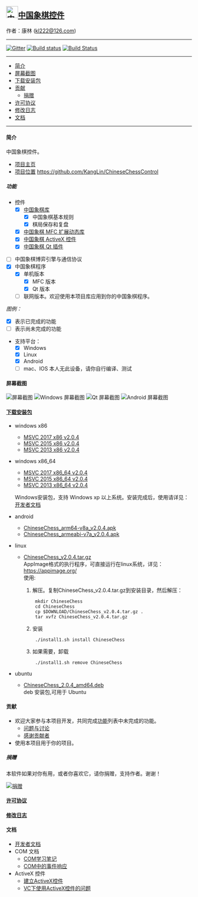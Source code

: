 ## [<img src="Src/Res/Picture/69/bjiang.png" title="中国象棋控件" width="32" height="32"/>中国象棋控件](https://github.com/KangLin/ChineseChessControl)

作者：康林 (kl222@126.com)

------------------------

[![Gitter](https://badges.gitter.im/ChineseChessControl/community.svg)](https://gitter.im/ChineseChessControl/community?utm_source=badge&utm_medium=badge&utm_campaign=pr-badge)
[![Build status](https://ci.appveyor.com/api/projects/status/lxs0mxtdl238yrq4?svg=true)](https://ci.appveyor.com/project/KangLin/chinesechesscontrol)
[![Build Status](https://travis-ci.org/KangLin/ChineseChessControl.svg)](https://travis-ci.org/KangLin/ChineseChessControl)

-------------------------

- [简介](#简介)
- [屏幕截图](#屏幕截图)
- [下载安装包](#下载安装包)
- [贡献](#贡献)
  - [捐赠](#捐赠)
- [许可协议](License.md)
- [修改日志](ChangeLog.md)
- [文档](#文档)

-------------------------

#### 简介
中国象棋控件。

- [项目主页](http://kanglin.github.io/ChineseChessControl/)
- [项目位置](https://github.com/KangLin/ChineseChessControl) https://github.com/KangLin/ChineseChessControl

##### 功能
- 控件
  + [x] [中国象棋库](Documents/Developer.md#中国象棋库)
    - [x] 中国象棋基本规则
    - [x] 棋局保存和复盘
  + [x] [中国象棋 MFC 扩展动态库](Documents/Developer.md#中国象棋-MFC-扩展动态库)
  + [x] [中国象棋 ActiveX 控件](ActiveX.md)
  + [x] [中国象棋 Qt 插件](Documents/Developer.md#中国象棋-Qt-插件)
- [ ] 中国象棋博弈引擎与通信协议
- [x] 中国象棋程序
  + [x] 单机版本
      + [x] MFC 版本
      + [x] Qt 版本
  + [ ] 联网版本。欢迎使用本项目库应用到你的中国象棋程序。

*图例：*

+ [x] 表示已完成的功能
+ [ ] 表示尚未完成的功能

- 支持平台：
  + [x] Windows
  + [x] Linux
  + [x] Android
  + [ ] mac、IOS 本人无此设备，请你自行编译、测试

#### 屏幕截图

![屏幕截图](Documents/Image/ShotScreen.png "屏幕截图")
![Windows 屏幕截图](Documents/Image/windowsShotScreen.png "Windows 屏幕截图")
![Qt 屏幕截图](Documents/Image/QtShotScreen.png "Qt 屏幕截图")
![Android 屏幕截图](Documents/Image/androidShotScreen.jpg "Android 屏幕截图")

#### [下载安装包](https://github.com/KangLin/ChineseChessControl/releases/latest)

- windows x86
    - [MSVC 2017 x86 v2.0.4](https://github.com/KangLin/ChineseChessControl/releases/download/v2.0.4/ChineseChessControl-Setup-msvc1916-x86-v2.0.4.exe)
    - [MSVC 2015 x86 v2.0.4](https://github.com/KangLin/ChineseChessControl/releases/download/v2.0.4/ChineseChessControl-Setup-msvc1900-x86-v2.0.4.exe)
    - [MSVC 2013 x86 v2.0.4](https://github.com/KangLin/ChineseChessControl/releases/download/v2.0.4/ChineseChessControl-Setup-msvc1800-x86-v2.0.4.exe)

- windows x86_64
    - [MSVC 2017 x86_64 v2.0.4](https://github.com/KangLin/ChineseChessControl/releases/download/v2.0.4/ChineseChessControl-Setup-msvc1916-x86_64-v2.0.4.exe)
    - [MSVC 2015 x86_64 v2.0.4](https://github.com/KangLin/ChineseChessControl/releases/download/v2.0.4/ChineseChessControl-Setup-msvc1900-x86_64-v2.0.4.exe)
    - [MSVC 2013 x86_64 v2.0.4](https://github.com/KangLin/ChineseChessControl/releases/download/v2.0.4/ChineseChessControl-Setup-msvc1800-x86_64-v2.0.4.exe)

  Windows安装包，支持 Windows xp 以上系统。安装完成后，使用请详见：[开发者文档](Documents/Developer.md#调试)

- android
    + [ChineseChess_arm64-v8a_v2.0.4.apk](https://github.com/KangLin/ChineseChessControl/releases/download/v2.0.4/ChineseChess_arm64-v8a_v2.0.4.apk)
    + [ChineseChess_armeabi-v7a_v2.0.4.apk](https://github.com/KangLin/ChineseChessControl/releases/download/v2.0.4/ChineseChess_armeabi-v7a_v2.0.4.apk)

- linux
    - [ChineseChess_v2.0.4.tar.gz](https://github.com/KangLin/ChineseChessControl/releases/download/v2.0.4/ChineseChess_v2.0.4.tar.gz)  
      AppImage格式的执行程序，可直接运行在linux系统，详见：https://appimage.org/  
      使用:    
      1. 解压。复制ChineseChess_v2.0.4.tar.gz到安装目录，然后解压：

              mkdir ChineseChess
              cd ChineseChess
              cp $DOWNLOAD/ChineseChess_v2.0.4.tar.gz .
              tar xvfz ChineseChess_v2.0.4.tar.gz

      2. 安装
        
              ./install1.sh install ChineseChess
        
      3. 如果需要，卸载
        
              ./install1.sh remove ChineseChess

- ubuntu
    - [ChineseChess_2.0.4_amd64.deb](https://github.com/KangLin/ChineseChessControl/releases/download/v2.0.4/chinesechess_2.0.4_amd64.deb)  
  deb 安装包,可用于 Ubuntu

#### 贡献
- 欢迎大家参与本项目开发，共同完成[功能](#功能)列表中未完成的功能。
  + [问题与讨论](https://github.com/KangLin/ChineseChessControl/issues)
  + [感谢贡献者](https://github.com/KangLin/ChineseChessControl/graphs/contributors)
- 使用本项目用于你的项目。

##### 捐赠
本软件如果对你有用，或者你喜欢它，请你捐赠，支持作者。谢谢！

[![捐赠](https://gitee.com/kl222/RabbitCommon/raw/master/Src/Resource/image/Contribute.png "捐赠")](https://github.com/KangLin/RabbitCommon/raw/master/Src/Resource/image/Contribute.png "捐赠")

#### [许可协议](License.md)
#### [修改日志](ChangeLog.md)
#### 文档
- [开发者文档](Documents/Developer.md)
- COM 文档
  + [COM学习笔记](Documents/COM/COM学习笔记.html)
  + [COM中的事件响应](Documents/COM/COM中的事件响应.html)
- ActiveX 控件
  + [建立ActiveX控件](Documents/ActiveX控件/建立ActiveX控件.html)
  + [VC下使用ActiveX控件的问题](Documents/ActiveX控件/VC下使用ActiveX控件的问题.html)

